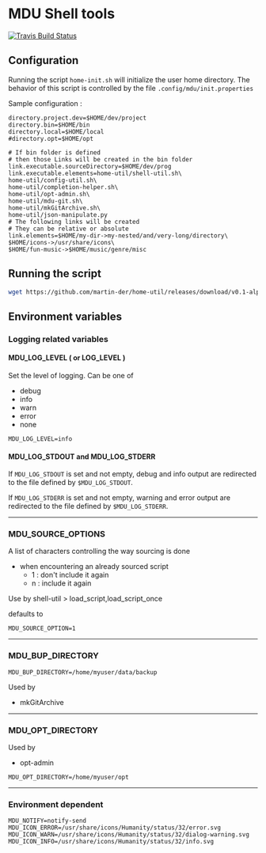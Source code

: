 # MDU Shell tools

[![Travis Build Status](https://api.travis-ci.org/martin-der/home-util.svg?branch=master)](https://travis-ci.org/martin-der/home-util)


## Configuration

Running the script `home-init.sh` will initialize the user home directory.
The behavior of this script is controlled by the file `.config/mdu/init.properties`

Sample configuration :

```properties
directory.project.dev=$HOME/dev/project
directory.bin=$HOME/bin
directory.local=$HOME/local
#directory.opt=$HOME/opt

# If bin folder is defined
# then those Links will be created in the bin folder
link.executable.sourceDirectory=$HOME/dev/prog
link.executable.elements=home-util/shell-util.sh\
home-util/config-util.sh\
home-util/completion-helper.sh\
home-util/opt-admin.sh\
home-util/mdu-git.sh\
home-util/mkGitArchive.sh\
home-util/json-manipulate.py
# The following links will be created
# They can be relative or absolute
link.elements=$HOME/my-dir->my-nested/and/very-long/directory\
$HOME/icons->/usr/share/icons\
$HOME/fun-music->$HOME/music/genre/misc
```

## Running the script

```bash
wget https://github.com/martin-der/home-util/releases/download/v0.1-alpha/home-util-v0.1-alpha.run -O - | sh
```

## Environment variables

### Logging related variables

#### MDU_LOG_LEVEL ( or LOG_LEVEL )

Set the level of logging. Can be one of

* debug
* info
* warn 
* error
* none

```shell
MDU_LOG_LEVEL=info
```

#### MDU_LOG_STDOUT and MDU_LOG_STDERR

If `MDU_LOG_STDOUT` is set and not empty, debug and info output are redirected to the file defined by `$MDU_LOG_STDOUT`.

If `MDU_LOG_STDERR` is set and not empty, warning and error output are redirected to the file defined by `$MDU_LOG_STDERR`.

------

### MDU_SOURCE_OPTIONS

A list of characters controlling the way sourcing is done

* when encountering an already sourced script
  * 1 : don't include it again
  * n : include it again


Use by shell-util > load_script,load_script_once


defaults to

```shell
MDU_SOURCE_OPTION=1
```

------

### MDU_BUP_DIRECTORY

```shell
MDU_BUP_DIRECTORY=/home/myuser/data/backup
```

Used by

* mkGitArchive

------

### MDU_OPT_DIRECTORY

Used by

* opt-admin
 
```shell
MDU_OPT_DIRECTORY=/home/myuser/opt
```

------


### Environment dependent


```shell
MDU_NOTIFY=notify-send
MDU_ICON_ERROR=/usr/share/icons/Humanity/status/32/error.svg
MDU_ICON_WARN=/usr/share/icons/Humanity/status/32/dialog-warning.svg
MDU_ICON_INFO=/usr/share/icons/Humanity/status/32/info.svg
```

